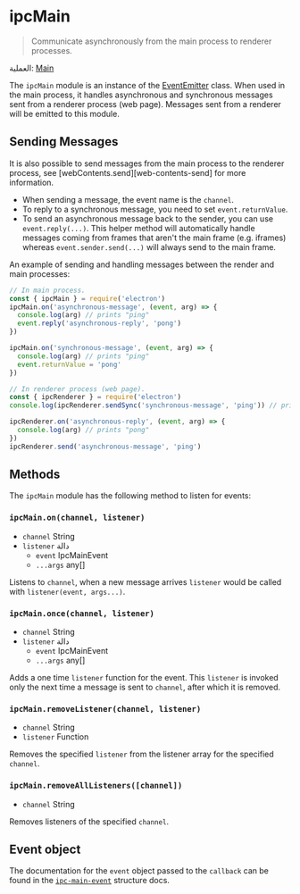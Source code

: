# ipcMain

> Communicate asynchronously from the main process to renderer processes.

العملية: [Main](../glossary.md#main-process)

The `ipcMain` module is an instance of the [EventEmitter](https://nodejs.org/api/events.html#events_class_eventemitter) class. When used in the main process, it handles asynchronous and synchronous messages sent from a renderer process (web page). Messages sent from a renderer will be emitted to this module.

## Sending Messages

It is also possible to send messages from the main process to the renderer process, see \[webContents.send\]\[web-contents-send\] for more information.

* When sending a message, the event name is the `channel`.
* To reply to a synchronous message, you need to set `event.returnValue`.
* To send an asynchronous message back to the sender, you can use `event.reply(...)`. This helper method will automatically handle messages coming from frames that aren't the main frame (e.g. iframes) whereas `event.sender.send(...)` will always send to the main frame.

An example of sending and handling messages between the render and main processes:

```javascript
// In main process.
const { ipcMain } = require('electron')
ipcMain.on('asynchronous-message', (event, arg) => {
  console.log(arg) // prints "ping"
  event.reply('asynchronous-reply', 'pong')
})

ipcMain.on('synchronous-message', (event, arg) => {
  console.log(arg) // prints "ping"
  event.returnValue = 'pong'
})
```

```javascript
// In renderer process (web page).
const { ipcRenderer } = require('electron')
console.log(ipcRenderer.sendSync('synchronous-message', 'ping')) // prints "pong"

ipcRenderer.on('asynchronous-reply', (event, arg) => {
  console.log(arg) // prints "pong"
})
ipcRenderer.send('asynchronous-message', 'ping')
```

## Methods

The `ipcMain` module has the following method to listen for events:

### `ipcMain.on(channel, listener)`

* `channel` String
* `listener` دالة 
  * `event` IpcMainEvent
  * `...args` any[]

Listens to `channel`, when a new message arrives `listener` would be called with `listener(event, args...)`.

### `ipcMain.once(channel, listener)`

* `channel` String
* `listener` دالة 
  * `event` IpcMainEvent
  * `...args` any[]

Adds a one time `listener` function for the event. This `listener` is invoked only the next time a message is sent to `channel`, after which it is removed.

### `ipcMain.removeListener(channel, listener)`

* `channel` String
* `listener` Function

Removes the specified `listener` from the listener array for the specified `channel`.

### `ipcMain.removeAllListeners([channel])`

* `channel` String

Removes listeners of the specified `channel`.

## Event object

The documentation for the `event` object passed to the `callback` can be found in the [`ipc-main-event`](structures/ipc-main-event.md) structure docs.